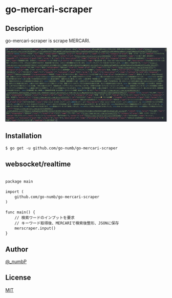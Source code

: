 # go-mercari-scraper

## Description

go-mercari-scraper is scrape MERCARI.

![save JSON](https://github.com/go-numb/go-mercari-scraper/blob/master/img/data.png)

## Installation

```
$ go get -u github.com/go-numb/go-mercari-scraper
```




## websocket/realtime
```golang

package main

import (
    github.com/go-numb/go-mercari-scraper
)

func main() {
    // 検索ワードのインプットを要求
    // キーワード取得後、MERCARIで検索後整形、JSONに保存
    merscraper.input()
}
```

## Author

[@_numbP](https://twitter.com/_numbP)

## License

[MIT](https://github.com/go-numb/go-mercari-scraper/blob/master/LICENSE)